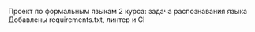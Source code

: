 Проект по формальным языкам 2 курса: задача распознавания языка
Добавлены requirements.txt, линтер и CI
